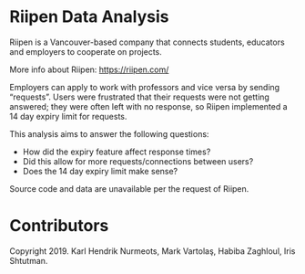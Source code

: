 # Riipen Data Analysis
Riipen is a Vancouver-based company that connects students, educators and employers to cooperate on projects. 

More info about Riipen: https://riipen.com/

Employers can apply to work with professors and vice versa by sending “requests”. Users were frustrated that their requests were not getting answered; they were often left with no response, so Riipen implemented a 14 day expiry limit for requests.

This analysis aims to answer the following questions: 
- How did the expiry feature affect response times? 
- Did this allow for more requests/connections between users? 
- Does the 14 day expiry limit make sense?

Source code and data are unavailable per the request of Riipen.

# Contributors
Copyright 2019. Karl Hendrik Nurmeots, Mark Vartolaş, Habiba Zaghloul, Iris Shtutman.
